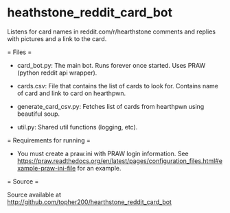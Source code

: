 heathstone_reddit_card_bot
==========================

Listens for card names in reddit.com/r/hearthstone comments and replies with
pictures and a link to the card.

= Files =

 - card_bot.py: The main bot. Runs forever once started. Uses PRAW (python reddit api wrapper).

 - cards.csv: File that contains the list of cards to look for. Contains name of
   card and link to card on hearthpwn.

 - generate_card_csv.py: Fetches list of cards from hearthpwn using beautiful soup.

 - util.py: Shared util functions (logging, etc).

= Requirements for running =

 - You must create a praw.ini with PRAW login information. See
   https://praw.readthedocs.org/en/latest/pages/configuration_files.html#example-praw-ini-file
   for an example.

= Source =

Source available at http://github.com/topher200/hearthstone_reddit_card_bot 
